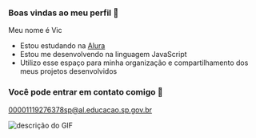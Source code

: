 ### Boas vindas ao meu perfil 🫧

Meu nome é Vic

- Estou estudando na [Alura](https://www.alura.com.br)
- Estou me desenvolvendo na linguagem JavaScript
- Utilizo esse espaço para minha organização e compartilhamento dos meus projetos desenvolvidos

### Você pode entrar em contato comigo 📧

00001119276378sp@al.educacao.sp.gov.br




![descrição do GIF](https://media.tenor.com/Ex1pkci_-v8AAAAi/white-cute-cat-hearts.gif)
